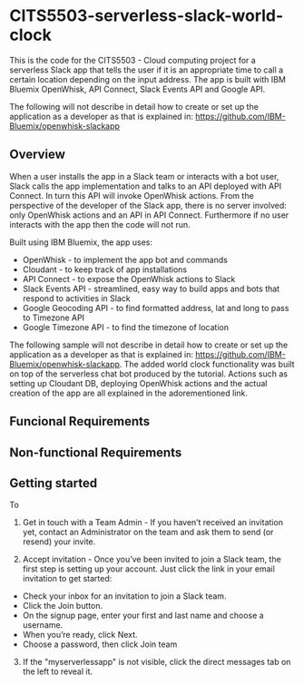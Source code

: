 # CITS5503-serverless-slack-world-clock

This is the code for the CITS5503 - Cloud computing project for a serverless Slack app that tells the user if it is an appropriate time to call a certain location depending on the input address. The app is built with IBM Bluemix OpenWhisk, API Connect, Slack Events API and Google API.

The following will not describe in detail how to create or set up the application as a developer as that is explained in: https://github.com/IBM-Bluemix/openwhisk-slackapp

## Overview

When a user installs the app in a Slack team or interacts with a bot user, Slack calls the app implementation and talks to an API deployed with API Connect. In turn this API will invoke OpenWhisk actions. From the perspective of the developer of the Slack app, there is no server involved: only OpenWhisk actions and an API in API Connect. Furthermore if no user interacts with the app then the code will not run.

Built using IBM Bluemix, the app uses:

* OpenWhisk - to implement the app bot and commands
* Cloudant - to keep track of app installations
* API Connect - to expose the OpenWhisk actions to Slack
* Slack Events API - streamlined, easy way to build apps and bots that respond to activities in Slack
* Google Geocoding API - to find formatted address, lat and long to pass to Timezone API
* Google Timezone API - to find the timezone of location

The following sample will not describe in detail how to create or set up the application as a developer as that is explained in: https://github.com/IBM-Bluemix/openwhisk-slackapp. The added world clock functionality was built on top of the serverless chat bot produced by the tutorial. Actions such as setting up Cloudant DB, deploying OpenWhisk actions and the actual creation of the app are all explained in the adorementioned link.

## Funcional Requirements

## Non-functional Requirements

## Getting started

To 

1. Get in touch with a Team Admin - If you haven’t received an invitation yet, contact an Administrator on the team and ask them to 
send (or resend) your invite.

2. Accept invitation - Once you’ve been invited to join a Slack team, the first step is setting up your account. Just click the link
 in your email invitation to get started:
 
* Check your inbox for an invitation to join a Slack team.
* Click the Join button.
* On the signup page, enter your first and last name and choose a username.
* When you’re ready, click Next.
* Choose a password, then click Join team

3. If the "myserverlessapp" is not visible, click the direct messages tab on the left to reveal it.

##

